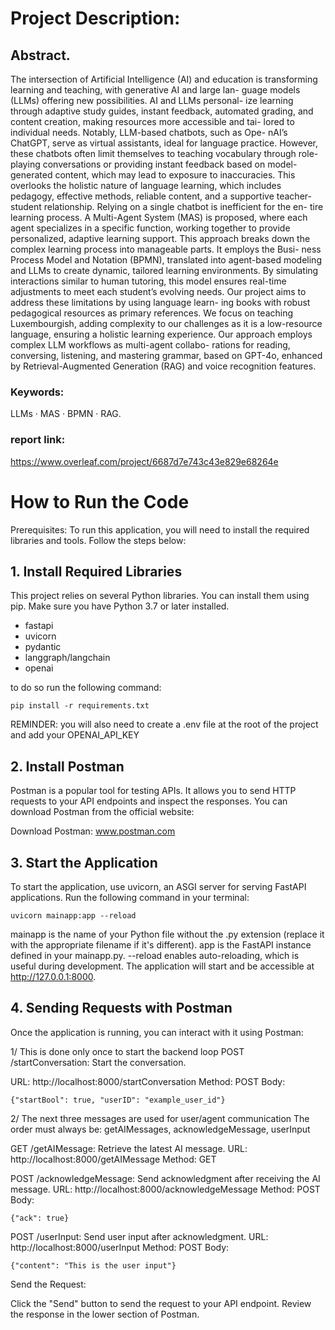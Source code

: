 # Project Description:

## Abstract. 
The intersection of Artificial Intelligence (AI) and education
is transforming learning and teaching, with generative AI and large lan-
guage models (LLMs) offering new possibilities. AI and LLMs personal-
ize learning through adaptive study guides, instant feedback, automated
grading, and content creation, making resources more accessible and tai-
lored to individual needs. Notably, LLM-based chatbots, such as Ope-
nAI’s ChatGPT, serve as virtual assistants, ideal for language practice.
However, these chatbots often limit themselves to teaching vocabulary
through role-playing conversations or providing instant feedback based
on model-generated content, which may lead to exposure to inaccuracies.
This overlooks the holistic nature of language learning, which includes
pedagogy, effective methods, reliable content, and a supportive teacher-
student relationship. Relying on a single chatbot is inefficient for the en-
tire learning process. A Multi-Agent System (MAS) is proposed, where
each agent specializes in a specific function, working together to provide
personalized, adaptive learning support. This approach breaks down the
complex learning process into manageable parts. It employs the Busi-
ness Process Model and Notation (BPMN), translated into agent-based
modeling and LLMs to create dynamic, tailored learning environments.
By simulating interactions similar to human tutoring, this model ensures
real-time adjustments to meet each student’s evolving needs.
Our project aims to address these limitations by using language learn-
ing books with robust pedagogical resources as primary references. We
focus on teaching Luxembourgish, adding complexity to our challenges
as it is a low-resource language, ensuring a holistic learning experience.
Our approach employs complex LLM workflows as multi-agent collabo-
rations for reading, conversing, listening, and mastering grammar, based
on GPT-4o, enhanced by Retrieval-Augmented Generation (RAG) and
voice recognition features.

### Keywords: 
LLMs · MAS · BPMN · RAG.

### report link:
https://www.overleaf.com/project/6687d7e743c43e829e68264e

# How to Run the Code
Prerequisites: To run this application, you will need to install the required libraries and tools. Follow the steps below:

 ## 1. Install Required Libraries
This project relies on several Python libraries. You can install them using pip. Make sure you have Python 3.7 or later installed.
- fastapi
- uvicorn
- pydantic
- langgraph/langchain
- openai

to do so run the following command:

```
pip install -r requirements.txt
```

REMINDER: you will also need to create a .env file at the root of the project and add your OPENAI_API_KEY

## 2. Install Postman
Postman is a popular tool for testing APIs. It allows you to send HTTP requests to your API endpoints and inspect the responses. You can download Postman from the official website:

Download Postman: www.postman.com

## 3. Start the Application
To start the application, use uvicorn, an ASGI server for serving FastAPI applications. Run the following command in your terminal:
```
uvicorn mainapp:app --reload
```

mainapp is the name of your Python file without the .py extension (replace it with the appropriate filename if it's different).
app is the FastAPI instance defined in your mainapp.py.
--reload enables auto-reloading, which is useful during development.
The application will start and be accessible at http://127.0.0.1:8000.

## 4. Sending Requests with Postman
Once the application is running, you can interact with it using Postman:

1/ This is done only once to start the backend loop
POST /startConversation: Start the conversation.

URL: http://localhost:8000/startConversation
Method: POST
Body: 
```
{"startBool": true, "userID": "example_user_id"}
```

2/ The next three messages are used for user/agent communication
The order must always be: getAIMessages, acknowledgeMessage, userInput

GET /getAIMessage: Retrieve the latest AI message.
URL: http://localhost:8000/getAIMessage
Method: GET

POST /acknowledgeMessage: Send acknowledgment after receiving the AI message.
URL: http://localhost:8000/acknowledgeMessage
Method: POST
Body: 
```
{"ack": true}
```

POST /userInput: Send user input after acknowledgment.
URL: http://localhost:8000/userInput
Method: POST
Body: 
```
{"content": "This is the user input"}
```

Send the Request:

Click the "Send" button to send the request to your API endpoint.
Review the response in the lower section of Postman.
